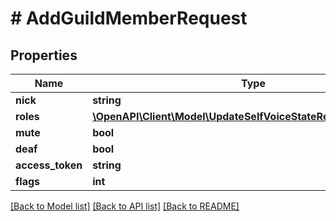 # # AddGuildMemberRequest

## Properties

Name | Type | Description | Notes
------------ | ------------- | ------------- | -------------
**nick** | **string** |  | [optional]
**roles** | [**\OpenAPI\Client\Model\UpdateSelfVoiceStateRequestChannelId[]**](UpdateSelfVoiceStateRequestChannelId.md) |  | [optional]
**mute** | **bool** |  | [optional]
**deaf** | **bool** |  | [optional]
**access_token** | **string** |  |
**flags** | **int** |  | [optional]

[[Back to Model list]](../../README.md#models) [[Back to API list]](../../README.md#endpoints) [[Back to README]](../../README.md)
